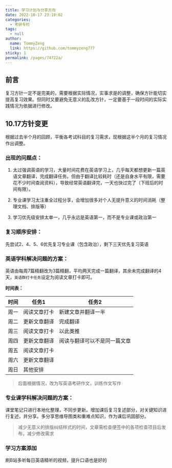 ```yaml
---
title: 学习计划与分享方向
date: 2022-10-17 23:19:02 
categories: 
  - 考研专栏
tags: 
  - null
author: 
  name: TommyZeng
  link: https://github.com/tommyzeng777
sticky: 1
permalink: /pages/74722a/
---
```




## 前言

复习方针一定不是完美的，需要根据实际情况，实事求是的调整，确保方针能切实提高复习效果。但同时又要避免无意义的乱改方针，一定要基于一段时间的实际实践情况为依据进行修改。

<!-- ![](https://testingcf.jsdelivr.net/gh/TommyZeng777/picgo/img/202210172343081.png) -->

<!-- more -->



## 10.17方针变更

根据过去半个月的回顾，平衡各考试科目的复习需求，现根据这半个月的复习情况作出调整。



### 出现的问题点：

1. 太过强调英语的学习，大量时间花费在英语学习上，几乎每天都想更新一篇英语文章翻译，完成翻译任务。但由于翻译比较耗时（还是自身水平有限，需要花不少时间查阅资料），导致经常英语翻译完，一天也快过完了（下班后的时间有限）。

2. 专业课学习太注重全过程分享，会增加很多对个人无提升意义的时间消耗（整理文档、排版等）

3. 学习优先级安排太单一，几乎永远是英语第一，而不是专业课或政治第一

   



### 复习顺序安排：

先尝试2、4、5、6优先复习专业课（包含政治），剩下三天优先复习英语

### 英语学科解决问题的方案：

英语由每周7篇精翻改为3篇精翻，平均两天完成一篇翻译，其余未完成翻译的4天，`英语群打卡任务`设定为阅读文章打卡即可。

**时间表：**

| 时间 | 任务1        | 任务2        |
| ---- | ------------ | ------------ |
| 周一 | 阅读文章打卡 | 新建文章并翻译一半 |
| 周二 | 更新文章翻译 | 完成翻译 |
| 周三 | 阅读文章打卡        | 以此类推 |
| 周四 | 更新文章翻译 | 阅读与翻译可以不是同一篇文章 |
| 周五 | 阅读文章打卡 |              |
| 周六 | 更新文章翻译             |  |
| 周日 | 其他安排 |              |

> 后面根据情况，改为写英语考研作文，训练作文写作



### 专业课学科解决问题的方案：

课堂笔记只进行本地化整理，不同步更新。增加课后复习复述部分，对关键知识进行复述，并分享。多分享思维导图类和重难点知识，作为课后巩固部分。

> 减少无意义的排版纠结样式的时间，文章需检查便签中的各项检查项目后发布，减少修改需求





### 学习方案添加

刷B站多听每日英语精听的视频，提升口语也是好的
